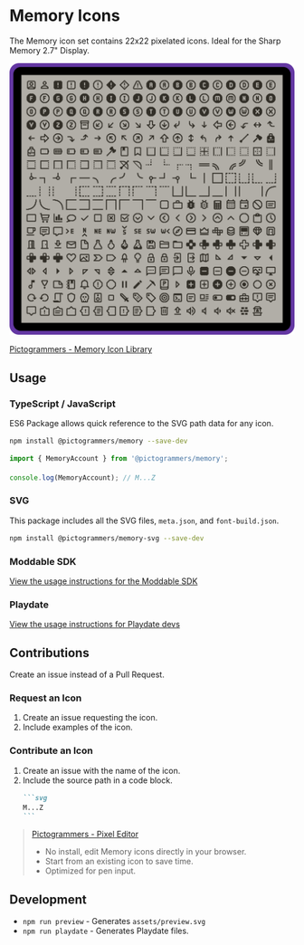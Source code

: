# Memory Icons

The Memory icon set contains 22x22 pixelated icons. Ideal for the Sharp Memory 2.7" Display.

![Preview](assets/preview.svg)

[Pictogrammers - Memory Icon Library](https://pictogrammers.com/library/memory/)

## Usage

### TypeScript / JavaScript

ES6 Package allows quick reference to the SVG path data for any icon.

```bash
npm install @pictogrammers/memory --save-dev
```

```ts
import { MemoryAccount } from '@pictogrammers/memory';

console.log(MemoryAccount); // M...Z
```

### SVG

This package includes all the SVG files, `meta.json`, and `font-build.json`.

```bash
npm install @pictogrammers/memory-svg --save-dev
```

### Moddable SDK

[View the usage instructions for the Moddable SDK](moddable)

### Playdate

[View the usage instructions for Playdate devs](playdate)

## Contributions

Create an issue instead of a Pull Request.

### Request an Icon

1. Create an issue requesting the icon.
1. Include examples of the icon.

### Contribute an Icon

1. Create an issue with the name of the icon.
1. Include the source path in a code block.
    ````markdown
    ```svg
    M...Z
    ```
    ````

> [Pictogrammers - Pixel Editor](https://pictogrammers.github.io/@pictogrammers/pixel-editor/)
> - No install, edit Memory icons directly in your browser.
> - Start from an existing icon to save time.
> - Optimized for pen input.

## Development

- `npm run preview` - Generates `assets/preview.svg`
- `npm run playdate` - Generates Playdate files.